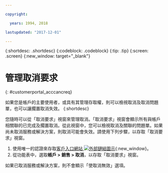 ```yaml
---

copyright:

  years: 1994, 2018

lastupdated: "2017-12-01"

---
```


{:shortdesc: .shortdesc}
{:codeblock: .codeblock}
{:tip: .tip}
{:screen: .screen}
{:new_window: target="_blank"}


# 管理取消要求
{: #customerportal_acccancreq}

如果您是帳戶的主要使用者，或具有其管理存取權，則可以檢視取消及取消問題單，也可以讓擱置取消失效。
{:shortdesc}


您隨時可以從「取消要求」視窗來管理取消。「取消要求」視窗會顯示所有與帳戶相關聯的已完成及擱置取消。從此視窗中，您可以檢視取消及關聯的問題單。如果尚未取消服務或解決方案，則取消可能會失效。請使用下列步驟，以存取「取消要求」視窗。

1. 使用唯一的認證來存取[客戶入口網站 ![外部鏈結圖示](../icons/launch-glyph.svg)](https://control.softlayer.com/){:new_window}。
2. 從功能表中，選取**帳戶 > 銷售 > 取消**，以存取「取消要求」視窗。

如果已取消服務或解決方案，則不會顯示「使取消無效」選項。
